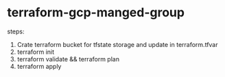 # terraform-gcp-manged-group


steps:
 
1. Crate terraform bucket for tfstate storage and update in terraform.tfvar
2. terraform init
3. terraform validate && terraform plan
4. terraform apply